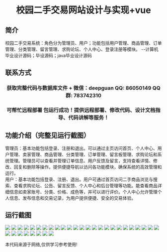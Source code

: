 <p><h1 align="center">校园二手交易网站设计与实现+vue</h1></p>

## 简介
校园二手交易系统：角色分为管理员、用户；功能包括用户管理、商品管理、订单管理、分类管理、留言管理、求购论坛、个人中心、登录注册等模块。    --计算机毕业设计源码；毕设源码；java毕业设计源码


## 联系方式
<p><h3 align="center">获取完整代码与数据库文件 + 微信：deepguan QQ: 86050149 QQ群: 783742310</h3></p>
<p><h3 align="center">可帮忙远程部署 包运行成功！提供远程部署、修改代码、设计文档指导、代码讲解等服务！</h3></p>

## 功能介绍（完整见运行截图）
管理员：基本功能包括登录、注册和退出。可以通过主页访问首页、个人中心、用户管理、卖家管理、商品管理、分类管理、订单管理、留言板管理、求购论坛和系统管理。管理员可以查看并管理订单信息、用户反馈及留言，支持查看详情、修改、回复和删除等操作。提供便捷导航以访问各功能模块，确保系统的高效管理和运行。  
用户：基本功能包括登录、注册、退出。用户可通过首页访问二手商品浏览与搜索、查看求购论坛、公告、留言反馈、个人中心和后台管理等功能。能查看商品详细信息如卖家账号、分类、价格、成色等，并可以进行评价。个人中心允许管理个人信息、发布信息和交易记录，为用户提供便捷、安全的交易体验。


## 运行截图
![](img/001.jpg)
![](img/002.jpg)
![](img/003.jpg)
![](img/004.jpg)
![](img/005.jpg)
![](img/006.jpg)
![](img/007.jpg)
![](img/008.jpg)
![](img/009.jpg)
![](img/010.jpg)
![](img/011.jpg)
![](img/012.jpg)
![](img/013.jpg)
![](img/014.jpg)
![](img/015.jpg)
![](img/016.jpg)
![](img/017.jpg)
![](img/018.jpg)
![](img/019.jpg)
![](img/020.jpg)
![](img/021.jpg)
![](img/022.jpg)
![](img/023.jpg)
![](img/024.jpg)
![](img/025.jpg)
![](img/026.jpg)
![](img/027.jpg)
![](img/028.jpg)
![](img/029.jpg)
![](img/030.jpg)
![](img/031.jpg)
![](img/032.jpg)
![](img/033.jpg)

<p>本代码来源于网络,仅供学习参考使用!</p>
